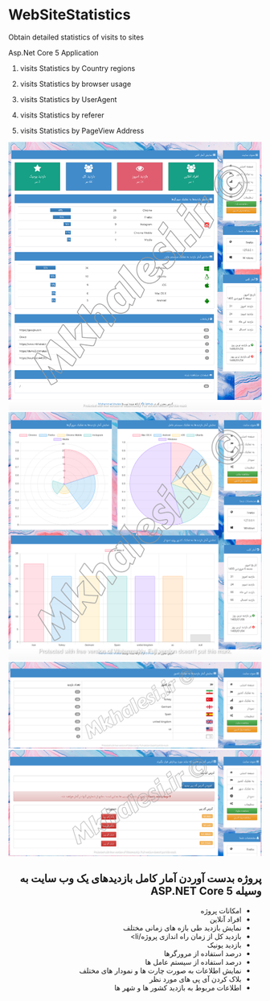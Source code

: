 # WebSiteStatistics
Obtain detailed statistics of visits to sites

Asp.Net Core 5 Application

1) visits Statistics by Country regions

2) visits Statistics by browser usage

3) visits Statistics by UserAgent

4) visits Statistics by referer

5) visits Statistics by PageView Address

![alt text](https://github.com/mkhalesi/WebSiteStatistics/blob/master/WebSiteStatistics.Web/wwwroot/Images/Home-Page.png)
![alt text](https://github.com/mkhalesi/WebSiteStatistics/blob/master/WebSiteStatistics.Web/wwwroot/Images/Charts.png)
![alt text](https://github.com/mkhalesi/WebSiteStatistics/blob/master/WebSiteStatistics.Web/wwwroot/Images/CountryData-resize.png)
![alt text](https://github.com/mkhalesi/WebSiteStatistics/blob/master/WebSiteStatistics.Web/wwwroot/Images/BlockedIp-resize.png)

<div dir="rtl">
<h2>
  پروژه بدست آوردن آمار کامل بازدید‌های یک وب سایت به وسیله  ASP.NET Core 5
</h2>

<ul>
<li>امکانات پروژه</li>
<li>افراد آنلاین</li>
<li>نمایش بازدید طی بازه های زمانی مختلف</li>
<li>بازدید کل از زمان راه اندازی پروژه/li>
<li>بازدید یونیک</li>
<li>درصد استفاده از مرورگرها</li>
<li>درصد استفاده از سیستم عامل ها</li>
<li>نمایش اطلاعات به صورت چارت ها و نمودار های مختلف</li>
<li>بلاک کردن آی پی های مورد نظر</li>
<li>اطلاعات مربوط به بازدید کشور ها و شهر ها</li>
</ul>

</div>

